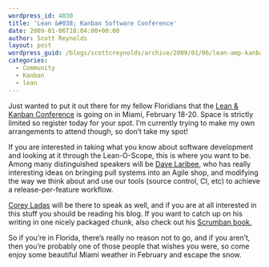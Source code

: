 ```yaml
---
wordpress_id: 4030
title: 'Lean &#038; Kanban Software Conference'
date: 2009-01-06T18:04:00+00:00
author: Scott Reynolds
layout: post
wordpress_guid: /blogs/scottcreynolds/archive/2009/01/06/lean-amp-kanban-software-conference.aspx
categories:
  - Community
  - Kanban
  - lean
---
```

Just wanted to put it out there for my fellow Floridians that the [Lean & Kanban Conference](http://leankanbanconference.com/) is going on in Miami, February 18-20. Space is strictly limited so register today for your spot. I&#8217;m currently trying to make my own arrangements to attend though, so don&#8217;t take my spot! 

If you are interested in taking what you know about software development and looking at it through the Lean-O-Scope, this is where you want to be. Among many distinguished speakers will be [Dave Laribee](http://codebetter.com/blogs/david_laribee/default.aspx), who has really interesting ideas on bringing pull systems into an Agile shop, and modifying the way we think about and use our tools (source control, CI, etc) to achieve a release-per-feature workflow. 

[Corey Ladas](http://leansoftwareengineering.com/) will be there to speak as well, and if you are at all interested in this stuff you should be reading his blog. If you want to catch up on his writing in one nicely packaged chunk, also check out his [Scrumban book.](http://www.lulu.com/content/3864767) 

So if you&#8217;re in Florida, there&#8217;s really no reason not to go, and if you aren&#8217;t, then you&#8217;re probably one of those people that wishes you were, so come enjoy some beautiful Miami weather in February and escape the snow.